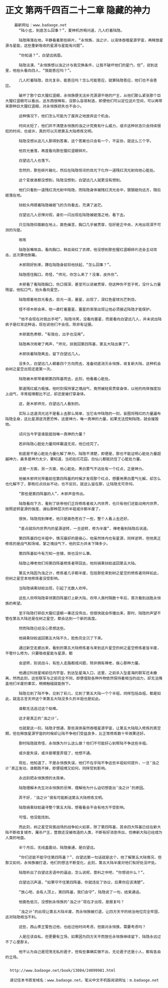 # 正文 第两千四百二十二章 隐藏的神力
        最新网址：www.badaoge.net
          “陆小玄，到底怎么回事？”，夏神机厉喝问道，几人盯着陆隐。
      
          陆隐降落在地，平静看着那些碎片，“永恒族，浊之计，以液体吞噬星源宇宙，再释放星源与星能，这些重新吸收的星源与星能有问题”。
      
          “你知道？”，白望远挑眉。
      
          陆隐淡漠，“永恒族想以浊之计与我交换条件，让我不破坏他们的星门，但”，说到这里，他抬头看向四人，“我能答应吗？”。
      
          几人盯着陆隐，目光复杂，能答应吗？怎么可能答应，就算陆隐答应，他们也不会答应。
      
          破坏了那个巨大猩红竖眼，永恒族便无法补充源源不绝的尸王，从他们那么紧张那个巨大猩红竖眼可以看出，这东西很稀有，没那么容易制造，即便他们可以定位这片空间，可以再带来那种巨大猩红竖眼，对永恒族损失也不会小。
      
          这种情况下，他们怎么可能为了废弃之地放弃这个机会。
      
          时间太短了，他们并不清楚永恒族的浊之计究竟有什么威力，或许这种状态只会持续很短的时间，也或许，真的可以灭绝第五大陆修炼文明。
      
          陆隐没想从这几人那得到答案，这个答案也只会有一个，不妥协，就这么三个字。
      
          他目光垂落，再度看向那些猩红竖眼碎片。
      
          白望远几人也落下。
      
          忽然的，那些碎片融化，然后在陆隐惊诧的目光下化作一道残红流光射向他心脏处。
      
          这个变故谁都没想到，陆隐没想到，白望远几人就更没有想到。
      
          他们只看到一道残红流光射中陆隐，而陆隐身体被残红流光击中，狠狠砸向远方，随后砸落在地。
      
          狱蛟头颅顺着陆隐被砸飞的方向看去，充满了迷茫。
      
          白望远几人忌惮对视，身形一闪出现在陆隐被砸落之地，看下去。
      
          只见陆隐仰面躺在地上，面色痛苦，胸口几乎被贯穿，恰好是正中央，大地出现深不可测的沟壑。
      
          咳咳
      
          陆隐张嘴咳血，看向胸口，鲜血染红了衣襟，他没想到那些猩红竖眼碎片还会主动攻击，这次算他倒霉。
      
          木邪刚好到来，蹲在陆隐身前将他扶起，“怎么回事？”。
      
          陆隐捂住胸口，奇怪，“师兄，你怎么来了？没事，皮外伤”。
      
          木邪看了看陆隐胸口，伤口很深，甚至可以说被贯穿，但这种伤不至于死，没什么力量残留，他松口气，抬头看向星空。
      
          陆隐顺着他目光看去，目光一凛，噩星，出现了，深红色星球光芒刺目。
      
          怪不得木邪会来，他一直盯着噩星，噩星的渐渐出现让他必须接近陆隐才能保护。
      
          “他不会现在对我出手吧”，陆隐冷笑，没看向噩星，而是看向白望远几人，并未说出陆疯子是红背这种话，现在说他们不会信，除非有证据。
      
          木邪面色肃穆，“有我在，出手也没用”。
      
          陆隐再次咳嗽了两声，“师兄，扶我回第四阵基，第五大陆出事了”。
      
          木邪扶着陆隐离去，留下白望远几人。
      
          没多久，白望远几人朝着四个方向而去，准备彻底消灭永恒族，收复新大陆，这种机会自树之星空出现还是第一次。
      
          陆隐被木邪带着朝第四阵基而去，此刻，他看着心脏处。
      
          那道残红威力极强，他时刻保持掌之境战气，竟然被轻易贯穿身体，以他的肉体强度加上战气，寻常祖境都比不过，却还是被打穿身体。
      
          这，是木邪师兄，白望远几人看到的。
      
          实际上这道流光远不是看上去那么简单，当它击中陆隐的一刻，妄图将残红的力量遍布陆隐全身，这比星源逆流更恐怖，这是神力，唯一真神的力量，如果无法控制陆隐，就会摧毁他。
      
          试问当今宇宙谁能抵挡唯一真神的力量？
      
          若非陆隐心脏处力量同样霸道无双，他已经完了。
      
          到底是不是心脏处力量化解了神力，陆隐不清楚，即便是，那也不能证明心脏处力量超越神力，最多是神力太少，要知道，当初在红花园，白仙儿都抵抗住了心脏处力量。
      
          这是一方面，另一方面，他心脏处，黑白雾气不远处有一个红点，正是神力。
      
          他被木邪师兄带着前往第四阵基的时候才发现那个红点，想要用黑白雾气化解，却怎么也化解不了，那枚红点纹丝不动，也不反抗，就这么留在那，让陆隐无可奈何。
      
          “那些是第四阵基的人”，木邪声音传出。
      
          陆隐看向下方，看到了妖帝他们正将修炼者收入内世界，也只有他们还能动用内世界，按照逆转星源的强度，澜仙那种层次的半祖或许都半废了。
      
          很快，陆隐找到禅老，他只是面色苍白了一些，整个人看上去还好。
      
          “差点就将内世界内的星源逆转，一旦逆转，修为半废”，禅老看到陆隐后说道。
      
          第四阵基四位半祖中，情况最好的是痕心，他虽然体内也有星源，同样逆转，但他真正修炼的是战气和场域，掌之境战气下，他的实力并未下降多少。
      
          第四阵基如今有万知一坐镇，倒也没什么事。
      
          陆隐让禅老他们将第四阵基修炼者带回去，他则骑乘狱蛟返回第五大陆。
      
          第五大陆因为浊之计，修炼者几乎都半废，包括那些来到树之星空的修炼者同样如此，但树之星空本地修炼者没受影响。
      
          当陆隐骑乘狱蛟出现，引起了无数人欢呼。
      
          这些人欢呼陆隐率领第四阵基打上新大陆，欢呼人类时隔数十年后，首次看到战胜永恒族的希望。
      
          至于陆隐打碎巨大猩红竖眼一事还没传出，但很快就会传播出来，那时，陆隐的声望不管在第五大陆还是在树之星空，都会达到一个新的高度。
      
          然而陆隐已经没心思想这些。
      
          他骑乘狱蛟返回第五大陆不久，脸色完全沉了下来。
      
          通过新空走廊出来，看到的第五大陆修炼者与来到这片星空的树之星空修炼者皆半废，不管什么修为，只要吸收星能与星源，都
      
          会逆转，别说战斗，有些人走路都成问题，除非拥有禅老，痕心那种力量。
      
          他通过科技星域前往内宇宙，到达坠星海入口，这里，之前杀入坠星海的联军还未撤离，然而此刻，这些联军与之前完全不同，即便借助各种外物依然保持着相当的战力，却无法掩盖他们半废的事实，稍微触碰就能倒下。
      
          陆隐见到了陆不争，见到了彩儿，见到了第五大陆一个个半祖，同样包括血祖，都是如此，就连古言天师这个来第五大陆没多久的半祖也是如此。
      
          谁都无法逃过这个劫难。
      
          这才是真正的‘浊之计’。
      
          也就是这一刻，陆隐才想通，那些液体虽然吞噬星源宇宙，让第五大陆陷入修炼的真空期，但在释放星源宇宙的时候却让陆不争他们受益良多，比正常修炼数十年效果还好。
      
          那时陆隐就奇怪，永恒族为什么这么做？他们不可能好心到帮陆不争这些半祖。
      
          或许是失误，或许是哪里弄错了，他想不通。
      
          现在，他知道了，不是永恒族失误，他们不在乎陆不争这些半祖如何提升，一旦‘浊之计’真正发动，谁都跑不掉，即便祖境又如何，同样受到影响。
      
          永远别把永恒族想的太简单。
      
          陆隐理解木先生对永恒族的忌惮，理解他为什么迫切想查出‘浊之计’的原因。
      
          弄不好，‘浊之计’很有可能断送第五大陆修炼文明。
      
          陆隐骑乘狱蛟遍寻整个第五大陆，想看看会不会有地方不受影响。
      
          可惜，他没能找到。
      
          而此刻，树之星空背面战场的战争如火如荼，除了第四阵基，其余四大阵基已经在新大陆不断收复城市，屠杀尸王，营救还没被改造的人类，不断有好消息传出，仿佛新大陆已经成为人类的地盘。
      
          半个月后，无线蛊震动，陆隐接通，是白望远。
      
          “你们还能不能守住第四阵基？”，白望远第一句话就是这个，他了解第五大陆情况，但那又如何，永恒族被打退，他们的想法不断变化，此刻，第五大陆半废对他们有好处没坏处。
      
          陆隐听出了白望远言语中的逼迫，怎么说呢，意料之中吧，“你想说什么？”。
      
          白望远沉声道，“如果守不住第四阵基，你就违反了协议，后果你应该清楚”。
      
          “放心吧，会有人顶上，第四阵基，我们会守”，陆隐说了一句，结束通话。
      
          他面色低沉，没想到永恒族的‘浊之计’现在才出现，是报复吗？
      
          ‘浊之计’的出现让第五大陆半废，而永恒族被打退，让四方天平的统治地位完全牢固，这对陆隐相当不利。
      
          这些，西山茶王警告过他，也给过他时间考虑，但面对永恒族，需要考虑吗？
      
          人是应该自私，但更要有立场，如果因为四方天平而放任永恒族继续留下，陆隐永远过不了心里那关。
      
          他不认为自己是坦荡无私的君子，但有些事确实做不出，无论君子还是小人，都有各自的立场。
      
      
      http://www.badaoge.net/book/13084/24099981.html
      
      请记住本书首发域名：www.badaoge.net。笔尖中文手机版阅读网址：m.badaoge.net